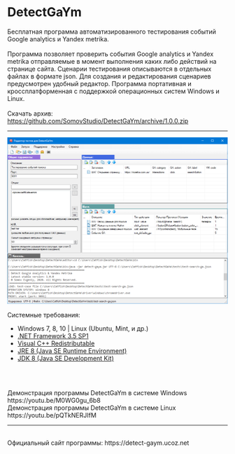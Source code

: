 # DetectGaYm
Бесплатная программа автоматизированного тестирования событий Google analytics и Yandex metrika.
<br>
<br>
Программа позволяет проверить события Google analytics и Yandex metrika отправляемые в момент выполнения каких либо действий на странице сайта.
Сценарии тестирования описываются в отдельных файлах в формате json. Для создания и редактирования сценариев предусмотрен удобный редактор.
Программа портативная и кроссплатформенная с поддержкой операционных систем Windows и Linux.
<br>
<br>
Скачать архив: https://github.com/SomovStudio/DetectGaYm/archive/1.0.0.zip

<hr>

<p align="center">
  <img src="https://github.com/SomovStudio/DetectGaYm/blob/master/web-site/img/editor-windows.png" alt="DetectGaYm">
</p>

Системные требования: 
<br>
<p>
<ul>
<li>Windows 7, 8, 10 | Linux (Ubuntu, Mint, и др.)</li>
<li><a href="https://www.microsoft.com/ru-ru/download/details.aspx?id=22" target="_blank">.NET Framework 3.5 SP1</a></li>
<li><a href="https://support.microsoft.com/ru-ru/help/2977003/the-latest-supported-visual-c-downloads" target="_blank">Visual C++ Redistributable</a></li>
<li><a href="https://www.oracle.com/java/technologies/javase-jre8-downloads.html" target="_blank">JRE 8 (Java SE Runtime Environment)</a></li>
<li><a href="https://www.oracle.com/java/technologies/javase/javase-jdk8-downloads.html" target="_blank">JDK 8 (Java SE Development Kit)</a></li>
</ul>
</p>
<br>
<p>
<br>Демонстрация программы DetectGaYm в системе Windows https://youtu.be/M0WG0gu_6b8
<br>Демонстрация программы DetectGaYm в системе Linux https://youtu.be/pQTkNERJIfM
</p>

<hr>
<br>Официальный сайт программы: https://detect-gaym.ucoz.net
